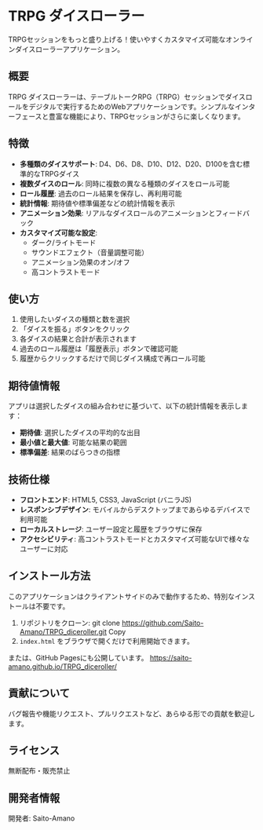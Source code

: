 # TRPG ダイスローラー

TRPGセッションをもっと盛り上げる！使いやすくカスタマイズ可能なオンラインダイスローラーアプリケーション。

## 概要

TRPG ダイスローラーは、テーブルトークRPG（TRPG）セッションでダイスロールをデジタルで実行するためのWebアプリケーションです。シンプルなインターフェースと豊富な機能により、TRPGセッションがさらに楽しくなります。

## 特徴

- **多種類のダイスサポート**: D4、D6、D8、D10、D12、D20、D100を含む標準的なTRPGダイス
- **複数ダイスのロール**: 同時に複数の異なる種類のダイスをロール可能
- **ロール履歴**: 過去のロール結果を保存し、再利用可能
- **統計情報**: 期待値や標準偏差などの統計情報を表示
- **アニメーション効果**: リアルなダイスロールのアニメーションとフィードバック
- **カスタマイズ可能な設定**:
  - ダーク/ライトモード
  - サウンドエフェクト（音量調整可能）
  - アニメーション効果のオン/オフ
  - 高コントラストモード

## 使い方

1. 使用したいダイスの種類と数を選択
2. 「ダイスを振る」ボタンをクリック
3. 各ダイスの結果と合計が表示されます
4. 過去のロール履歴は「履歴表示」ボタンで確認可能
5. 履歴からクリックするだけで同じダイス構成で再ロール可能

## 期待値情報

アプリは選択したダイスの組み合わせに基づいて、以下の統計情報を表示します：
- **期待値**: 選択したダイスの平均的な出目
- **最小値と最大値**: 可能な結果の範囲
- **標準偏差**: 結果のばらつきの指標

## 技術仕様

- **フロントエンド**: HTML5, CSS3, JavaScript (バニラJS)
- **レスポンシブデザイン**: モバイルからデスクトップまであらゆるデバイスで利用可能
- **ローカルストレージ**: ユーザー設定と履歴をブラウザに保存
- **アクセシビリティ**: 高コントラストモードとカスタマイズ可能なUIで様々なユーザーに対応

## インストール方法

このアプリケーションはクライアントサイドのみで動作するため、特別なインストールは不要です。

1. リポジトリをクローン:
git clone https://github.com/Saito-Amano/TRPG_diceroller.git
Copy
2. `index.html` をブラウザで開くだけで利用開始できます。

または、GitHub Pagesにも公開しています。
https://saito-amano.github.io/TRPG_diceroller/

## 貢献について

バグ報告や機能リクエスト、プルリクエストなど、あらゆる形での貢献を歓迎します。

## ライセンス

無断配布・販売禁止

## 開発者情報

開発者: Saito-Amano
